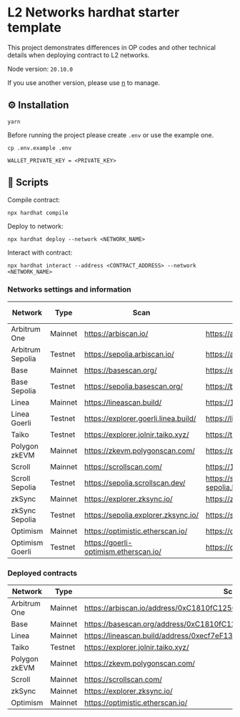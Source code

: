 # L2 Networks hardhat starter template

This project demonstrates differences in OP codes and other technical details when deploying contract to L2 networks.

Node version: `20.10.0`

If you use another version, please use [n](https://github.com/tj/n) to manage.

## ⚙️ Installation

```
yarn
```

Before running the project please create `.env` or use the example one.

```shell
cp .env.example .env
```

```
WALLET_PRIVATE_KEY = <PRIVATE_KEY>
```

## 🚀 Scripts

Compile contract:

```shell
npx hardhat compile
```

Deploy to network:

```shell
npx hardhat deploy --network <NETWORK_NAME>
```

Interact with contract:

```shell
npx hardhat interact --address <CONTRACT_ADDRESS> --network <NETWORK_NAME>
```

### Networks settings and information

| Network          | Type    | Scan                                  | RPC                                                        | Network name in config |
| ---------------- | ------- | ------------------------------------- | ---------------------------------------------------------- | ---------------------- |
| Arbitrum One     | Mainnet | https://arbiscan.io/                  | https://arb-pokt.nodies.app                                | `arbitrum`             |
| Arbitrum Sepolia | Testnet | https://sepolia.arbiscan.io/          | https://arbitrum-sepolia.blockpi.network/v1/rpc/public     | `sepoliaArb`           |
| Base             | Mainnet | https://basescan.org/                 | https://endpoints.omniatech.io/v1/base/mainnet/public      | `base`                 |
| Base Sepolia     | Testnet | https://sepolia.basescan.org/         | https://base-sepolia.blockpi.network/v1/rpc/public         | `sepoliaBase`          |
| Linea            | Mainnet | https://lineascan.build/              | https://1rpc.io/linea                                      | `linea`                |
| Linea Goerli     | Testnet | https://explorer.goerli.linea.build/  | https://linea-goerli.blockpi.network/v1/rpc/public         | `goerliLinea`          |
| Taiko            | Testnet | https://explorer.jolnir.taiko.xyz/    | https://taiko-jolnir.blockpi.network/v1/rpc/public         | `taiko`                |
| Polygon zkEVM    | Mainnet | https://zkevm.polygonscan.com/        | https://polygon-zkevm.drpc.org                             | `polygonZkEvm`         |
| Scroll           | Mainnet | https://scrollscan.com/               | https://1rpc.io/scroll                                     | `scroll`               |
| Scroll Sepolia   | Testnet | https://sepolia.scrollscan.dev/       | https://scroll-sepolia.blockpi.network/v1/rpc/publicscroll | `sepoliaScroll`        |
| zkSync           | Mainnet | https://explorer.zksync.io/           | https://zksync-era.blockpi.network/v1/rpc/public           | `zkSyncEra`            |
| zkSync Sepolia   | Testnet | https://sepolia.explorer.zksync.io/   | https://sepolia.era.zksync.dev                             | `sepoliaZkSyncEra`     |
| Optimism         | Mainnet | https://optimistic.etherscan.io/      | https://optimism.meowrpc.com                               | `optimism`             |
| Optimism Goerli  | Testnet | https://goerli-optimism.etherscan.io/ | https://optimism-goerli.publicnode.com                     | `goerliOptimism`       |

### Deployed contracts

| Network       | Type    | Scan                                                                       | Contract address                             |
| ------------- | ------- | -------------------------------------------------------------------------- | -------------------------------------------- |
| Arbitrum One  | Mainnet | https://arbiscan.io/address/0xC1810fC1250AFf6A5C614492dae0A67D6bdf9da7     | `0xC1810fC1250AFf6A5C614492dae0A67D6bdf9da7` |
| Base          | Mainnet | https://basescan.org/address/0xC1810fC1250AFf6A5C614492dae0A67D6bdf9da7    | `0xC1810fC1250AFf6A5C614492dae0A67D6bdf9da7` |
| Linea         | Mainnet | https://lineascan.build/address/0xecf7eF134E47A977e748AD9CAcEde0471b019663 | `0xecf7eF134E47A977e748AD9CAcEde0471b019663` |
| Taiko         | Testnet | https://explorer.jolnir.taiko.xyz/                                         |
| Polygon zkEVM | Mainnet | https://zkevm.polygonscan.com/                                             |
| Scroll        | Mainnet | https://scrollscan.com/                                                    |
| zkSync        | Mainnet | https://explorer.zksync.io/                                                |
| Optimism      | Mainnet | https://optimistic.etherscan.io/                                           |
